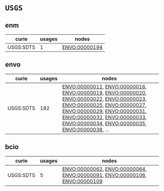 # `USGS`

## enm

| curie     |   usages | nodes                                                 |
|-----------|----------|-------------------------------------------------------|
| USGS:SDTS |        1 | [ENVO:00000194](https://bioregistry.io/ENVO:00000194) |

## envo

| curie     |   usages | nodes                                                                                                                                                                                                                                                                                                                                                                                                                                                                                                                                                                                                                                                                                                                                                                                                                                                        |
|-----------|----------|--------------------------------------------------------------------------------------------------------------------------------------------------------------------------------------------------------------------------------------------------------------------------------------------------------------------------------------------------------------------------------------------------------------------------------------------------------------------------------------------------------------------------------------------------------------------------------------------------------------------------------------------------------------------------------------------------------------------------------------------------------------------------------------------------------------------------------------------------------------|
| USGS:SDTS |      182 | [ENVO:00000011](https://bioregistry.io/ENVO:00000011), [ENVO:00000016](https://bioregistry.io/ENVO:00000016), [ENVO:00000019](https://bioregistry.io/ENVO:00000019), [ENVO:00000020](https://bioregistry.io/ENVO:00000020), [ENVO:00000022](https://bioregistry.io/ENVO:00000022), [ENVO:00000023](https://bioregistry.io/ENVO:00000023), [ENVO:00000025](https://bioregistry.io/ENVO:00000025), [ENVO:00000027](https://bioregistry.io/ENVO:00000027), [ENVO:00000029](https://bioregistry.io/ENVO:00000029), [ENVO:00000031](https://bioregistry.io/ENVO:00000031), [ENVO:00000032](https://bioregistry.io/ENVO:00000032), [ENVO:00000033](https://bioregistry.io/ENVO:00000033), [ENVO:00000034](https://bioregistry.io/ENVO:00000034), [ENVO:00000035](https://bioregistry.io/ENVO:00000035), [ENVO:00000038](https://bioregistry.io/ENVO:00000038), ... |

## bcio

| curie     |   usages | nodes                                                                                                                                                                                                                                                                             |
|-----------|----------|-----------------------------------------------------------------------------------------------------------------------------------------------------------------------------------------------------------------------------------------------------------------------------------|
| USGS:SDTS |        5 | [ENVO:00000062](https://bioregistry.io/ENVO:00000062), [ENVO:00000064](https://bioregistry.io/ENVO:00000064), [ENVO:00000091](https://bioregistry.io/ENVO:00000091), [ENVO:00000106](https://bioregistry.io/ENVO:00000106), [ENVO:00000109](https://bioregistry.io/ENVO:00000109) |

